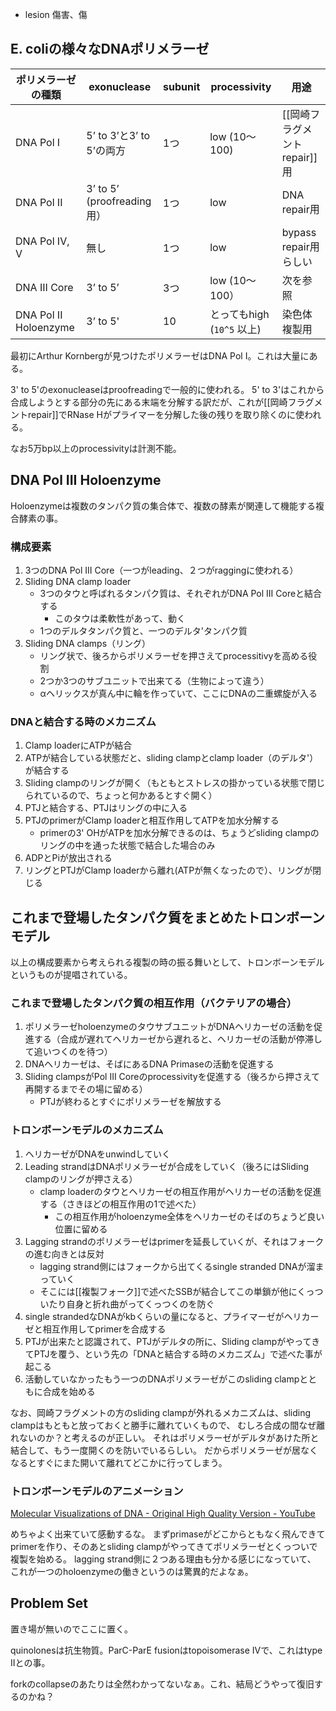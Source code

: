 - lesion 傷害、傷

## E. coliの様々なDNAポリメラーゼ

| ポリメラーゼの種類 | exonuclease | subunit | processivity | 用途 |
| ---- | ---- | ---- | ---- | ---- |
| DNA Pol I | 5’ to 3’と3’ to 5’の両方 | 1つ | low (10〜100) | [[岡崎フラグメントrepair]]用 |
| DNA Pol II | 3’ to 5’ (proofreading用） | 1つ | low | DNA repair用 |
| DNA Pol IV, V | 無し | 1つ | low | bypass repair用らしい |
| DNA III Core | 3’ to 5’&nbsp; | 3つ | low (10〜100） | 次を参照 |
| DNA Pol II Holoenzyme | 3’ to 5' | 10 | とってもhigh (`10^5` 以上) | 染色体複製用 |

最初にArthur Kornbergが見つけたポリメラーゼはDNA Pol I。これは大量にある。

3' to 5'のexonucleaseはproofreadingで一般的に使われる。
5' to 3'はこれから合成しようとする部分の先にある末端を分解する訳だが、これが[[岡崎フラグメントrepair]]でRNase Hがプライマーを分解した後の残りを取り除くのに使われる。

なお5万bp以上のprocessivityは計測不能。

## DNA Pol III Holoenzyme

Holoenzymeは複数のタンパク質の集合体で、複数の酵素が関連して機能する複合酵素の事。

### 構成要素

1. 3つのDNA Pol III Core（一つがleading、２つがraggingに使われる）
2. Sliding DNA clamp loader
   - 3つのタウと呼ばれるタンパク質は、それぞれがDNA Pol III Coreと結合する
      - このタウは柔軟性があって、動く
   - 1つのデルタタンパク質と、一つのデルタ'タンパク質
3. Sliding DNA clamps（リング）
   - リング状で、後ろからポリメラーゼを押さえてprocessitivyを高める役割
   - 2つか3つのサブユニットで出来てる（生物によって違う）
   - αヘリックスが真ん中に輪を作っていて、ここにDNAの二重螺旋が入る

### DNAと結合する時のメカニズム

1. Clamp loaderにATPが結合
2. ATPが結合している状態だと、sliding clampとclamp loader（のデルタ'）が結合する
3.  Sliding clampのリングが開く（もともとストレスの掛かっている状態で閉じられているので、ちょっと何かあるとすぐ開く）
4. PTJと結合する、PTJはリングの中に入る
5. PTJのprimerがClamp loaderと相互作用してATPを加水分解する
   - primerの3' OHがATPを加水分解できるのは、ちょうどsliding clampのリングの中を通った状態で結合した場合のみ
6. ADPとPiが放出される
7. リングとPTJがClamp loaderから離れ(ATPが無くなったので）、リングが閉じる

## これまで登場したタンパク質をまとめたトロンボーンモデル

以上の構成要素から考えられる複製の時の振る舞いとして、トロンボーンモデルというものが提唱されている。

### これまで登場したタンパク質の相互作用（バクテリアの場合）

1. ポリメラーゼholoenzymeのタウサブユニットがDNAヘリカーゼの活動を促進する（合成が遅れてヘリカーゼから遅れると、ヘリカーゼの活動が停滞して追いつくのを待つ）
2. DNAヘリカーゼは、そばにあるDNA Primaseの活動を促進する
3. Sliding clampsがPol III Coreのprocessivityを促進する（後ろから押さえて再開するまでその場に留める）
   - PTJが終わるとすぐにポリメラーゼを解放する

### トロンボーンモデルのメカニズム

1. ヘリカーゼがDNAをunwindしていく
2. Leading strandはDNAポリメラーゼが合成をしていく（後ろにはSliding clampのリングが押さえる）
    - clamp loaderのタウとヘリカーゼの相互作用がヘリカーゼの活動を促進する（さきほどの相互作用の1で述べた）
        - この相互作用がholoenzyme全体をヘリカーゼのそばのちょうど良い位置に留める
3. Lagging strandのポリメラーゼはprimerを延長していくが、それはフォークの進む向きとは反対
    - lagging strand側にはフォークから出てくるsingle stranded DNAが溜まっていく
    - そこには[[複製フォーク]]で述べたSSBが結合してこの単鎖が他にくっついたり自身と折れ曲がってくっつくのを防ぐ
4. single strandedなDNAがkbくらいの量になると、プライマーゼがヘリカーゼと相互作用してprimerを合成する
5. PTJが出来たと認識されて、PTJがデルタの所に、Sliding clampがやってきてPTJを覆う、という先の「DNAと結合する時のメカニズム」で述べた事が起こる
6. 活動していなかったもう一つのDNAポリメラーゼがこのsliding clampとともに合成を始める

なお、岡崎フラグメントの方のsliding clampが外れるメカニズムは、sliding clampはもともと放っておくと勝手に離れていくもので、
むしろ合成の間なぜ離れないのか？と考えるのが正しい。
それはポリメラーゼがデルタがあけた所と結合して、もう一度開くのを防いでいるらしい。
だからポリメラーゼが居なくなるとすぐにまた開いて離れてどこかに行ってしまう。

### トロンボーンモデルのアニメーション

[Molecular Visualizations of DNA - Original High Quality Version - YouTube](https://www.youtube.com/watch?v=OjPcT1uUZiE)

めちゃよく出来ていて感動するな。
まずprimaseがどこからともなく飛んできてprimerを作り、そのあとsliding clampがやってきてポリメラーゼとくっついで複製を始める。
lagging strand側に２つある理由も分かる感じになっていて、
これが一つのholoenzymeの働きというのは驚異的だよなぁ。

## Problem Set

置き場が無いのでここに置く。

quinolonesは抗生物質。ParC-ParE fusionはtopoisomerase IVで、これはtype IIとの事。

forkのcollapseのあたりは全然わかってないなぁ。これ、結局どうやって復旧するのかね？